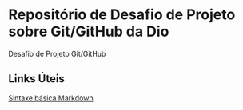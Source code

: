 # Repositório de Desafio de Projeto sobre Git/GitHub da Dio
Desafio de Projeto Git/GitHub

## Links Úteis
[Sintaxe básica Markdown](https://www.markdownguide.org/basic-syntax/)
